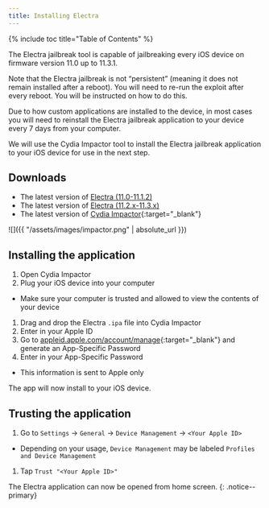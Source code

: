 ```yaml
---
title: Installing Electra
---
```


{% include toc title="Table of Contents" %}

The Electra jailbreak tool is capable of jailbreaking every iOS device on firmware version 11.0 up to 11.3.1.

Note that the Electra jailbreak is not “persistent” (meaning it does not remain installed after a reboot). You will need to re-run the exploit after every reboot. You will be instructed on how to do this.

Due to how custom applications are installed to the device, in most cases you will need to reinstall the Electra jailbreak application to your device every 7 days from your computer.

We will use the Cydia Impactor tool to install the Electra jailbreak application to your iOS device for use in the next step.

## Downloads
- The latest version of [Electra (11.0-11.1.2)](https://github.com/coolstar/electra-ipas/raw/master/Electra%201.0.4.ipa)
- The latest version of [Electra (11.2.x-11.3.x)](https://raw.githubusercontent.com/coolstar/electra-ipas/master/Electra1131-1.0.3-vfs.ipa)
- The latest version of [Cydia Impactor](http://www.cydiaimpactor.com/){:target="_blank"}

![]({{ "/assets/images/impactor.png" | absolute_url }})

## Installing the application

1. Open Cydia Impactor
1. Plug your iOS device into your computer
  - Make sure your computer is trusted and allowed to view the contents of your device
1. Drag and drop the Electra `.ipa` file into Cydia Impactor
1. Enter in your Apple ID
1. Go to [appleid.apple.com/account/manage](https://appleid.apple.com/account/manage){:target="_blank"} and generate an App-Specific Password
1. Enter in your App-Specific Password
  - This information is sent to Apple only

The app will now install to your iOS device.

## Trusting the application

1. Go to `Settings` -> `General` -> `Device Management` -> `<Your Apple ID>`
  - Depending on your usage, `Device Management` may be labeled `Profiles and Device Management`
1. Tap `Trust "<Your Apple ID>"`

The Electra application can now be opened from home screen.
{: .notice--primary}
